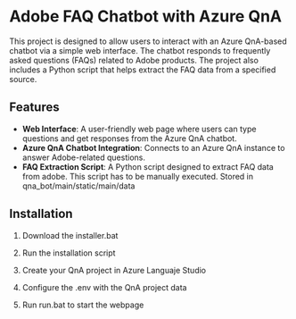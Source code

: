 # Adobe FAQ Chatbot with Azure QnA

This project is designed to allow users to interact with an Azure QnA-based chatbot via a simple web interface. The chatbot responds to frequently asked questions (FAQs) related to Adobe products. The project also includes a Python script that helps extract the FAQ data from a specified source.

## Features

- **Web Interface**: A user-friendly web page where users can type questions and get responses from the Azure QnA chatbot.
- **Azure QnA Chatbot Integration**: Connects to an Azure QnA instance to answer Adobe-related questions.
- **FAQ Extraction Script**: A Python script designed to extract FAQ data from adobe. This script has to be manually executed. Stored in qna_bot/main/static/main/data

## Installation

1. Download the installer.bat

2. Run the installation script

3. Create your QnA project in Azure Languaje Studio

4. Configure the .env with the QnA project data

5. Run run.bat to start the webpage